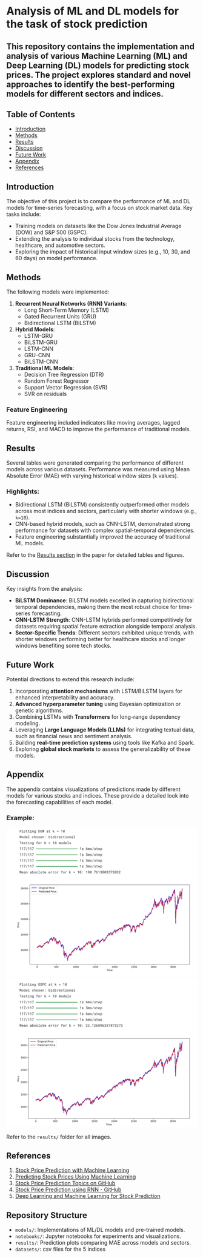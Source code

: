 # Analysis of ML and DL models for the task of stock prediction

## This repository contains the implementation and analysis of various Machine Learning (ML) and Deep Learning (DL) models for predicting stock prices. The project explores standard and novel approaches to identify the best-performing models for different sectors and indices.

## Table of Contents
- [Introduction](#introduction)
- [Methods](#methods)
- [Results](#results)
- [Discussion](#discussion)
- [Future Work](#future-work)
- [Appendix](#appendix)
- [References](#references)

## Introduction
The objective of this project is to compare the performance of ML and DL models for time-series forecasting, with a focus on stock market data. Key tasks include:
- Training models on datasets like the Dow Jones Industrial Average (DOW) and S&P 500 (GSPC).
- Extending the analysis to individual stocks from the technology, healthcare, and automotive sectors.
- Exploring the impact of historical input window sizes (e.g., 10, 30, and 60 days) on model performance.

## Methods
The following models were implemented:
1. **Recurrent Neural Networks (RNN) Variants**:
    - Long Short-Term Memory (LSTM)
    - Gated Recurrent Units (GRU)
    - Bidirectional LSTM (BiLSTM)
2. **Hybrid Models**:
    - LSTM-GRU
    - BiLSTM-GRU
    - LSTM-CNN
    - GRU-CNN
    - BiLSTM-CNN
3. **Traditional ML Models**:
    - Decision Tree Regression (DTR)
    - Random Forest Regressor
    - Support Vector Regression (SVR)
    - SVR on residuals

### Feature Engineering
Feature engineering included indicators like moving averages, lagged returns, RSI, and MACD to improve the performance of traditional models.

## Results
Several tables were generated comparing the performance of different models across various datasets. Performance was measured using Mean Absolute Error (MAE) with varying historical window sizes (`k` values).

### Highlights:
- Bidirectional LSTM (BiLSTM) consistently outperformed other models across most indices and sectors, particularly with shorter windows (e.g., `k=10`).
- CNN-based hybrid models, such as CNN-LSTM, demonstrated strong performance for datasets with complex spatial-temporal dependencies.
- Feature engineering substantially improved the accuracy of traditional ML models.

Refer to the [Results section](#results) in the paper for detailed tables and figures.

## Discussion
Key insights from the analysis:
- **BiLSTM Dominance**: BiLSTM models excelled in capturing bidirectional temporal dependencies, making them the most robust choice for time-series forecasting.
- **CNN-LSTM Strength**: CNN-LSTM hybrids performed competitively for datasets requiring spatial feature extraction alongside temporal analysis.
- **Sector-Specific Trends**: Different sectors exhibited unique trends, with shorter windows performing better for healthcare stocks and longer windows benefiting some tech stocks.

## Future Work
Potential directions to extend this research include:
1. Incorporating **attention mechanisms** with LSTM/BiLSTM layers for enhanced interpretability and accuracy.
2. **Advanced hyperparameter tuning** using Bayesian optimization or genetic algorithms.
3. Combining LSTMs with **Transformers** for long-range dependency modeling.
4. Leveraging **Large Language Models (LLMs)** for integrating textual data, such as financial news and sentiment analysis.
5. Building **real-time prediction systems** using tools like Kafka and Spark.
6. Exploring **global stock markets** to assess the generalizability of these models.

## Appendix
The appendix contains visualizations of predictions made by different models for various stocks and indices. These provide a detailed look into the forecasting capabilities of each model.

### Example:
![Prediction on DOW JONES](results/dow.png)
![Prediction on GSPC](results/gspc.png)

Refer to the `results/` folder for all images.

## References
1. [Stock Price Prediction with Machine Learning](https://medium.com/@varun.tyagi83/stock-price-prediction-with-machine-learning-02c9cce35aab)
2. [Predicting Stock Prices Using Machine Learning](https://neptune.ai/blog/predicting-stock-prices-using-machine-learning)
3. [Stock Price Prediction Topics on GitHub](https://github.com/topics/stock-price-prediction)
4. [Stock Price Prediction using RNN - GitHub](https://github.com/lilianweng/stock-rnn)
5. [Deep Learning and Machine Learning for Stock Prediction](https://github.com/LastAncientOne/Deep_Learning_Machine_Learning_Stock)


## Repository Structure
- `models/`: Implementations of ML/DL models and pre-trained models.  
- `notebooks/`: Jupyter notebooks for experiments and visualizations.  
- `results/`: Prediction plots comparing MAE across models and sectors.  
- `datasets/`: csv files for the 5 indices

